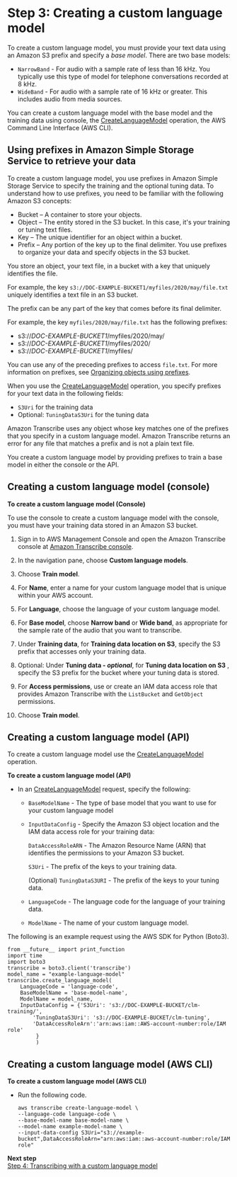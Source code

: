 # Step 3: Creating a custom language model<a name="create-custom-language-model"></a>

To create a custom language model, you must provide your text data using an Amazon S3 prefix and specify a *base model*\. There are two base models:
+ `NarrowBand` \- For audio with a sample rate of less than 16 kHz\. You typically use this type of model for telephone conversations recorded at 8 kHz\.
+ `WideBand` \- For audio with a sample rate of 16 kHz or greater\. This includes audio from media sources\.

You can create a custom language model with the base model and the training data using console, the [CreateLanguageModel](API_CreateLanguageModel.md) operation, the AWS Command Line Interface \(AWS CLI\)\.

## Using prefixes in Amazon Simple Storage Service to retrieve your data<a name="prefix-get-data"></a>

To create a custom language model, you use prefixes in Amazon Simple Storage Service to specify the training and the optional tuning data\. To understand how to use prefixes, you need to be familiar with the following Amazon S3 concepts:
+ Bucket – A container to store your objects\.
+ Object – The entity stored in the S3 bucket\. In this case, it's your training or tuning text files\.
+ Key – The unique identifier for an object within a bucket\. 
+ Prefix – Any portion of the key up to the final delimiter\. You use prefixes to organize your data and specify objects in the S3 bucket\.

You store an object, your text file, in a bucket with a key that uniquely identifies the file\.

For example, the key `s3://DOC-EXAMPLE-BUCKET1/myfiles/2020/may/file.txt` uniquely identifies a text file in an S3 bucket\.

The prefix can be any part of the key that comes before its final delimiter\.

For example, the key `myfiles/2020/may/file.txt` has the following prefixes:
+ s3://*DOC\-EXAMPLE\-BUCKET1*/myfiles/2020/may/
+ s3://*DOC\-EXAMPLE\-BUCKET1*/myfiles/2020/
+ s3://*DOC\-EXAMPLE\-BUCKET1*/myfiles/

You can use any of the preceding prefixes to access `file.txt`\. For more information on prefixes, see [Organizing objects using prefixes](https://docs.aws.amazon.com/AmazonS3/latest/userguide/using-prefixes.html)\. 

When you use the [CreateLanguageModel](API_CreateLanguageModel.md) operation, you specify prefixes for your text data in the following fields: 
+ `S3Uri` for the training data
+ Optional: `TuningDataS3Uri` for the tuning data

Amazon Transcribe uses any object whose key matches one of the prefixes that you specify in a custom language model\. Amazon Transcribe returns an error for any file that matches a prefix and is not a plain text file\.

You create a custom language model by providing prefixes to train a base model in either the console or the API\.

## Creating a custom language model \(console\)<a name="create-console"></a>

**To create a custom language model \(Console\)**

To use the console to create a custom language model with the console, you must have your training data stored in an Amazon S3 bucket\.

1. Sign in to AWS Management Console and open the Amazon Transcribe console at [Amazon Transcribe console](https://console.aws.amazon.com/transcribe/)\.

1. In the navigation pane, choose **Custom language models**\.

1. Choose **Train model**\.

1. For **Name**, enter a name for your custom language model that is unique within your AWS account\.

1. For **Language**, choose the language of your custom language model\.

1. For **Base model**, choose **Narrow band** or **Wide band**, as appropriate for the sample rate of the audio that you want to transcribe\.

1. Under **Training data**, for **Training data location on S3**, specify the S3 prefix that accesses only your training data\.

1. Optional: Under **Tuning data \- *optional***, for **Tuning data location on S3** , specify the S3 prefix for the bucket where your tuning data is stored\.

1. For **Access permissions**, use or create an IAM data access role that provides Amazon Transcribe with the `ListBucket` and `GetObject` permissions\.

1. Choose **Train model**\.

## Creating a custom language model \(API\)<a name="create-api"></a>

 To create a custom language model use the [CreateLanguageModel](API_CreateLanguageModel.md) operation\. 

**To create a custom language model \(API\)**
+ In an [CreateLanguageModel](API_CreateLanguageModel.md) request, specify the following:
  + `BaseModelName` \- The type of base model that you want to use for your custom language model
  + `InputDataConfig` \- Specify the Amazon S3 object location and the IAM data access role for your training data:

    `DataAccessRoleARN` \- The Amazon Resource Name \(ARN\) that identifies the permissions to your Amazon S3 bucket\.

    `S3Uri` \- The prefix of the keys to your training data\.

    \(Optional\) `TuningDataS3URI` \- The prefix of the keys to your tuning data\.
  + `LanguageCode` \- The language code for the language of your training data\.
  + `ModelName` \- The name of your custom language model\.

The following is an example request using the AWS SDK for Python \(Boto3\)\.

```
from __future__ import print_function
import time
import boto3
transcribe = boto3.client('transcribe')
model_name = "example-language-model"
transcribe.create_language_model(
    LanguageCode = 'language-code',
    BaseModelName = 'base-model-name',
    ModelName = model_name,
    InputDataConfig = {'S3Uri': 's3://DOC-EXAMPLE-BUCKET/clm-training/',
        'TuningDataS3Uri': 's3://DOC-EXAMPLE-BUCKET/clm-tuning',
        'DataAccessRoleArn':'arn:aws:iam::AWS-account-number:role/IAM role'
         }
         )
```

## Creating a custom language model \(AWS CLI\)<a name="create-cli"></a>

**To create a custom language model \(AWS CLI\)**
+ Run the following code\.

  ```
  aws transcribe create-language-model \ 
  --language-code language-code \ 
  --base-model-name base-model-name \ 
  --model-name example-model-name \ 
  --input-data-config S3Uri="s3://example-bucket",DataAccessRoleArn="arn:aws:iam::aws-account-number:role/IAM role"
  ```

**Next step**  
[Step 4: Transcribing with a custom language model](clm-transcription.md)